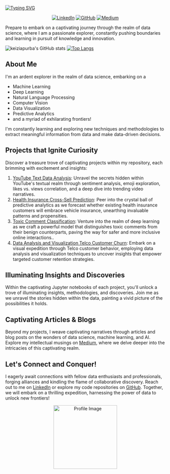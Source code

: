[![Typing SVG](https://readme-typing-svg.demolab.com/?lines=Welcome+to+Kei's+Data+Odyssey+🎮🪬)](https://git.io/typing-svg)

<div align="center">
  
[![LinkedIn](https://img.shields.io/badge/-LinkedIn-blue?style=flat-square&logo=linkedin&logoColor=white)](https://www.linkedin.com/in/keiziapurba/)
[![GitHub](https://img.shields.io/badge/-GitHub-black?style=flat-square&logo=github&logoColor=white)](https://github.com/keiziapurba)
[![Medium](https://img.shields.io/badge/-Medium-black?style=flat-square&logo=medium&logoColor=white)](https://medium.com/@keiziapurba)
  
</div>

Prepare to embark on a captivating journey through the realm of data science, where I am a passionate explorer, constantly pushing boundaries and learning in pursuit of knowledge and innovation.


![keiziapurba's GitHub stats](https://github-readme-stats.vercel.app/api?username=keiziapurba&hide=issues,contribs&show_icons=true&theme=cobalt)
[![Top Langs](https://github-readme-stats.vercel.app/api/top-langs/?username=keiziapurba&theme=cobalt)](https://github.com/anuraghazra/github-readme-stats)


## About Me

I'm an ardent explorer in the realm of data science, embarking on a 

- Machine Learning
- Deep Learning
- Natural Language Processing
- Computer Vision
- Data Visualization
- Predictive Analytics
- and a myriad of exhilarating frontiers!

I'm constantly learning and exploring new techniques and methodologies to extract meaningful information from data and make data-driven decisions.

## Projects that Ignite Curiosity

Discover a treasure trove of captivating projects within my repository, each brimming with excitement and insights:

1. [YouTube Text Data Analysis](https://github.com/keiziapurba/YouTube-Text-Data-Analysis.git): Unravel the secrets hidden within YouTube's textual realm through sentiment analysis, emoji exploration, likes vs. views correlation, and a deep dive into trending video narratives.
2. [Health Insurance Cross-Sell Prediction](https://github.com/keiziapurba/Health-Insurance-Cross-Sell-Prediction.git): Peer into the crystal ball of predictive analytics as we forecast whether existing health insurance customers will embrace vehicle insurance, unearthing invaluable patterns and propensities.
3. [Toxic Comment Classification](https://github.com/keiziapurba/Toxic-Comment-Classification): Venture into the realm of deep learning as we craft a powerful model that distinguishes toxic comments from their benign counterparts, paving the way for safer and more inclusive online interactions..
4. [Data Analysis and Visualization Telco Customer Churn](https://github.com/keiziapurba/Data-Analysis-and-Viz-Telco-Customer-Churn.git): Embark on a visual expedition through Telco customer behavior, employing data analysis and visualization techniques to uncover insights that empower targeted customer retention strategies.

## Illuminating Insights and Discoveries
Within the captivating Jupyter notebooks of each project, you'll unlock a trove of illuminating insights, methodologies, and discoveries. Join me as we unravel the stories hidden within the data, painting a vivid picture of the possibilities it holds.


## Captivating Articles & Blogs
Beyond my projects, I weave captivating narratives through articles and blog posts on the wonders of data science, machine learning, and AI. Explore my intellectual musings on [Medium](https://medium.com/@keiziapurba), where we delve deeper into the intricacies of this captivating realm.


## Let's Connect and Conquer!
I eagerly await connections with fellow data enthusiasts and professionals, forging alliances and kindling the flame of collaborative discovery. Reach out to me on [LinkedIn](https://www.linkedin.com/in/keiziapurba/) or explore my code repositories on [GitHub](https://github.com/keiziapurba). Together, we will embark on a thrilling expedition, harnessing the power of data to unlock new frontiers!
<div align="center">
  <img src="https://your-image-url.com" alt="Profile Image" width="200px">
</div>
